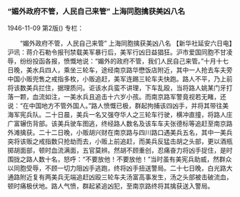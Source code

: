 ### “媚外政府不管，人民自己来管”  上海同胞擒获美凶八名

1946-11-09
第2版()
专栏：

　　“媚外政府不管，人民自己来管”
    上海同胞擒获美凶八名
    【新华社延安六日电】沪讯：蒋介石勒令报刊禁载美军暴行后，美军行凶日益猖狂。沪市爱国同胞不甘凌辱，纷纷投函各报，愤慨地说：“媚外的政府不管，我们人民自己来管。”十月十七日晚，美水兵四人，乘坐三轮车，途经南京路华懋饭店附近，其中一人抢去车夫旁中国小贩兜售之戒指多枚，小贩追赶，美军连踢三轮车夫快跑。路人不平，乃上前将该数美兵拦住，据理质问。讵该水兵蛮不讲理，下车乱殴，当将路人姚某门牙打落一颗，血流如注，一美水兵且追击十六岁小孩。而南京路军警竟视若无睹，还说：“在中国地方不管外国人。”路人愤慨已极，群起拘捕该四凶手，并将其带往美海军宪兵队。二十日晨，美兵一名又强夺华人之三轮车行驶，横冲直撞，将路人庄广富辗伤背部。该美兵驶车图逃，终经路人数名及该车车夫张德标等追赶至南京路外滩擒获。二十二日晚，小贩胡兴财在南京路与四川路口遇美兵五名，其中一美兵突将该贩之戒指数只抢劫而去，小贩上前追赶，而美兵反猛击胡之头部，更以酒瓶掷胡面部，顿时血流满面，五官莫辨。然胡不顾重创，忍痛奋力将凶手捉住，是时围拢之路人数十名，怒呼：“不要放他！不要放他！”当时虽有美宪兵助威，然群众以同胞受辱，不顾一切力阻凶手逃跑，终将凶手扭送警局。二十七日晚，白光路大通路附近复有两美兵无端追赶凶殴三轮车夫汤富高事发生，汤之头部被击破流血，顿时痛极伏地。路人气愤，群起紧追凶犯，至南京路终将其擒获送入警局。
